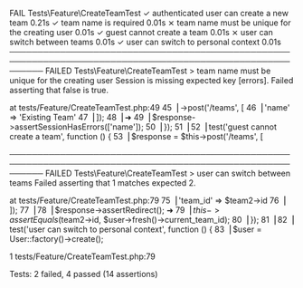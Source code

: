    FAIL  Tests\Feature\CreateTeamTest
  ✓ authenticated user can create a new team                                                           0.21s
  ✓ team name is required                                                                              0.01s
  ⨯ team name must be unique for the creating user                                                     0.01s
  ✓ guest cannot create a team                                                                         0.01s
  ⨯ user can switch between teams                                                                      0.01s
  ✓ user can switch to personal context                                                                0.01s
  ──────────────────────────────────────────────────────────────────────────────────────────────────────────
   FAILED  Tests\Feature\CreateTeamTest > team name must be unique for the creating user
  Session is missing expected key [errors].
Failed asserting that false is true.

  at tests/Feature/CreateTeamTest.php:49
     45▕         ->post('/teams', [
     46▕             'name' => 'Existing Team'
     47▕         ]);
     48▕
  ➜  49▕     $response->assertSessionHasErrors(['name']);
     50▕ });
     51▕
     52▕ test('guest cannot create a team', function () {
     53▕     $response = $this->post('/teams', [

  ──────────────────────────────────────────────────────────────────────────────────────────────────────────
   FAILED  Tests\Feature\CreateTeamTest > user can switch between teams
  Failed asserting that 1 matches expected 2.

  at tests/Feature/CreateTeamTest.php:79
     75▕             'team_id' => $team2->id
     76▕         ]);
     77▕
     78▕     $response->assertRedirect();
  ➜  79▕     $this->assertEquals($team2->id, $user->fresh()->current_team_id);
     80▕ });
     81▕
     82▕ test('user can switch to personal context', function () {
     83▕     $user = User::factory()->create();

  1   tests/Feature/CreateTeamTest.php:79


  Tests:    2 failed, 4 passed (14 assertions)
